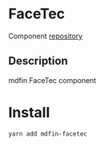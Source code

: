 # FaceTec

Component [repository](http://ec2-3-123-8-188.eu-central-1.compute.amazonaws.com:808/#browse/welcome)

## Description

mdfin FaceTec component

# Install

`yarn add mdfin-facetec`
